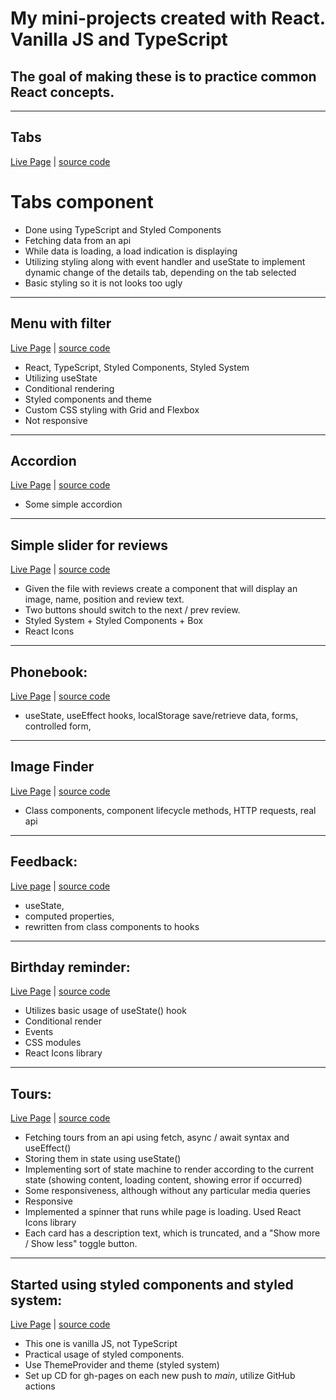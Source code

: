 # My mini-projects created with React. Vanilla JS and TypeScript
## The goal of making these is to practice common React concepts.

---

##  **Tabs**
[Live Page](https://skochdev.github.io/06-Tabs/) | [source code](https://github.com/skochdev/06-Tabs)

# Tabs component

- Done using TypeScript and Styled Components
- Fetching data from an api
- While data is loading, a load indication is displaying
- Utilizing styling along with event handler and useState to implement dynamic
  change of the details tab, depending on the tab selected
- Basic styling so it is not looks too ugly

---

##  **Menu with filter**
[Live Page](https://skochdev.github.io/05-menu/) | [source code](https://github.com/skochdev/05-menu)

- React, TypeScript, Styled Components, Styled System
- Utilizing useState
- Conditional rendering
- Styled components and theme
- Custom CSS styling with Grid and Flexbox
- Not responsive

---

##  **Accordion**
[Live Page](https://skochdev.github.io/04-accordion/) | [source code](https://github.com/skochdev/04-accordion)
* Some simple accordion

---

##  **Simple slider for reviews**
[Live Page](https://skochdev.github.io/03-reviews/) | [source code](https://github.com/skochdev/03-reviews)
* Given the file with reviews create a component that will
display an image, name, position and review text.
* Two buttons should switch to the next / prev review.
* Styled System + Styled Components + Box
* React Icons

---

## **Phonebook**: 
[Live Page](https://skochdev.github.io/new-goit-react-hw-04-phonebook/) | [source code](https://github.com/skochdev/new-goit-react-hw-04-phonebook)
* useState, useEffect hooks, localStorage save/retrieve data, forms, controlled form,

---

##  **Image Finder** 
[Live Page](https://skochdev.github.io/goit-react-hw-03-image-finder/) | [source code](https://github.com/skochdev/goit-react-hw-03-image-finder)
* Class components, component lifecycle methods, HTTP requests, real api

---

## **Feedback**: 
[Live page](https://skochdev.github.io/goit-react-hw-04-feedback-ts/) | [source code](https://github.com/skochdev/goit-react-hw-04-feedback-ts)
* useState, 
* computed properties, 
* rewritten from class components to hooks


---

## **Birthday reminder**: 
[Live Page](https://skochdev.github.io/01-birthday-reminder/) | [source code](https://github.com/skochdev/01-birthday-reminder)
* Utilizes basic usage of useState() hook
*  Conditional render
*  Events
* CSS modules
* React Icons library

---

## **Tours**: 
[Live Page](https://skochdev.github.io/02-tours/) | [source code](https://github.com/skochdev/02-tours)
* Fetching tours from an api using fetch, async / await syntax and useEffect()
* Storing them in state using useState()
* Implementing sort of state machine to render according to the current state (showing content, loading content, showing error if occurred)
* Some responsiveness, although without any particular media queries
* Responsive
* Implemented a spinner that runs while page is loading. Used React Icons library
* Each card has a description text, which is truncated, and a "Show more / Show less" toggle button.

---

## **Started using styled components and styled system**:
[Live Page](https://skochdev.github.io/new-goit-react-hw-01-components/) | [source code](https://github.com/skochdev/new-goit-react-hw-01-components)
- This one is vanilla JS, not TypeScript
- Practical usage of styled components.
- Use ThemeProvider and theme (styled system)
- Set up CD for gh-pages on each new push to _main_, utilize GitHub actions
